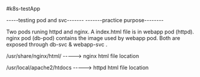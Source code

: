 #k8s-testApp


-----testing pod and svc-------
-------practice purpose--------

Two pods runing httpd and nginx.
A index.html file is in webapp pod (httpd).
nginx pod (db-pod) contains the image used by webapp pod.
Both are exposed through db-svc & webapp-svc .




/usr/share/nginx/html/ -----> nginx html file location

/usr/local/apache2/htdocs -----> httpd html file location



